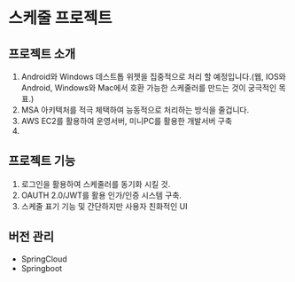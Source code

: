 # 스케줄 프로젝트

## 프로젝트 소개

1. Android와 Windows 데스트톱 위젯을 집중적으로 처리 할 예정입니다.(웹, IOS와 Android, Windows와 Mac에서 호환 가능한 스케줄러를 만드는 것이 궁극적인 목표.)
2. MSA 아키텍처를 적극 체택하여 능동적으로 처리하는 방식을 줄겁니다.
3. AWS EC2를 활용하여 운영서버, 미니PC를 활용한 개발서버 구축
4. 

## 프로젝트 기능

1. 로그인을 활용하여 스케줄러를 동기화 시킬 것.
2. OAUTH 2.0/JWT를 활용 인가/인증 시스템 구축.
3. 스케줄 표기 기능 및 간단하지만 사용자 친화적인 UI 

## 버전 관리
- SpringCloud
- Springboot
